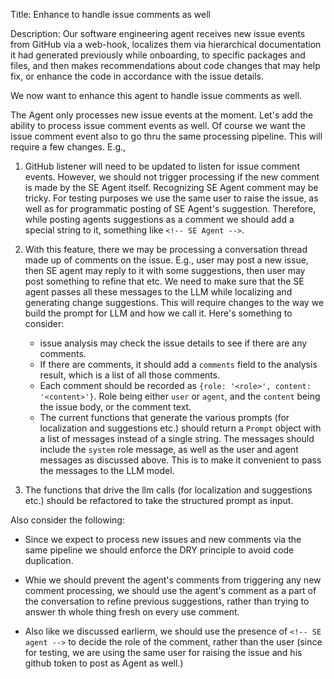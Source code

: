 Title: Enhance to handle issue comments as well

Description: Our software engineering agent receives new issue events from GitHub via a web-hook, localizes them via hierarchical documentation it had generated previously while onboarding, to specific packages and files, and then makes recommendations about code changes that may help fix, or enhance the code in accordance with the issue details.

We now want to enhance this agent to handle issue comments as well.

The Agent only processes new issue events at the moment. Let's add the ability to process issue comment events as well. Of course we want the issue comment event also to go thru the same processing pipeline.
This will require a few changes. E.g.,

1. GitHub listener will need to be updated to listen for issue comment events. However, we should not trigger processing if the new comment is made by the SE Agent itself. Recognizing SE Agent comment may be tricky. For testing purposes we use the same user to raise the issue, as well as for programmatic posting of SE Agent's suggestion. Therefore, while posting agents suggestions as a comment we should add a special string to it, something like `<!-- SE Agent -->`.

2. With this feature, there we may be processing a conversation thread made up of comments on the issue. E.g., user may post a new issue, then SE agent may reply to it with some suggestions, then user may post something to refine that etc. We need to make sure that the SE agent passes all these messages to the LLM while localizing and generating change suggestions. This will require changes to the way we build the prompt for LLM and how we call it. Here's something to consider:

   - issue analysis may check the issue details to see if there are any comments.
   - If there are comments, it should add a `comments` field to the analysis result, which is a list of all those comments.
   - Each comment should be recorded as `{role: '<role>', content: '<content>'}`. Role being either `user` or `agent`, and the `content` being the issue body, or the comment text.
   - The current functions that generate the various prompts (for localization and suggestions etc.) should return a `Prompt` object with a list of messages instead of a single string. The messages should include the `system` role message, as well as the user and agent messages as discussed above. This is to make it convenient to pass the messages to the LLM model.
   
3. The functions that drive the llm calls (for localization and suggestions etc.) should be refactored to take the structured prompt as input.

Also consider the following:

- Since we expect to process new issues and new comments via the same pipeline we should enforce the DRY principle to avoid code duplication.

- Whie we should prevent the agent's comments from triggering any new comment processing, we should use the agent's comment as a part of the conversation to refine previous suggestions, rather than trying to answer th whole thing fresh on every use comment.

- Also like we discussed earlierm, we should use the presence  of `<!-- SE agent -->` to decide the role of the comment, rather than the user (since for testing, we are using the same user for raising the issue and his github token to post as Agent as well.)